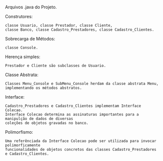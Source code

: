 Arquivos .java do Projeto.

Construtores: 

    classe Usuario, classe Prestador, classe Cliente, 
    classe Banco, classe Cadastro_Prestadores, classe Cadastro_Clientes.

Sobrecarga de Métodos:

    classe Console.

Herença simples:

    Prestador e Cliente são subclasses de Usuario.
    
Classe Abstrata:

    Classes Menu_Console e SubMenu_Console herdam da classe abstrata Menu, implementando os métodos abstratos.
    
Interface:

    Cadastro_Prestadores e Cadastro_Clientes implementam Interface Colecao.
    Interface Colecao determina as assinaturas importantes para a manipulção de dados de diversas
    coleções de objetos gravadas no banco.

Polimorfismo:
  
    Uma referênciada da Interface Colecao pode ser utilizada para invocar polimorficamente
    funcionalidades de objetos concretos das classes Cadastro_Prestadores e Cadastro_Clientes.
